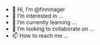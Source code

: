 - 👋 Hi, I’m @finnmager
- 👀 I’m interested in ...
- 🌱 I’m currently learning ...
- 💞️ I’m looking to collaborate on ...
- 📫 How to reach me ...

<!---
finnmager/finnmager is a ✨ special ✨ repository because its `README.md` (this file) appears on your GitHub profile.
You can click the Preview link to take a look at your changes.
--->
